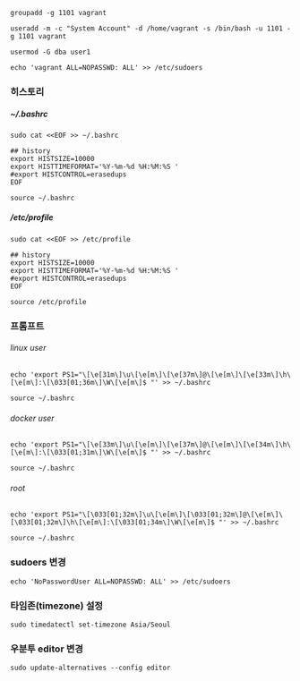 

```
groupadd -g 1101 vagrant
```
```
useradd -m -c "System Account" -d /home/vagrant -s /bin/bash -u 1101 -g 1101 vagrant
```

```
usermod -G dba user1
```

```
echo 'vagrant ALL=NOPASSWD: ALL' >> /etc/sudoers

```

### 히스토리
##### ~/.bashrc
```
sudo cat <<EOF >> ~/.bashrc

## history
export HISTSIZE=10000
export HISTTIMEFORMAT='%Y-%m-%d %H:%M:%S '
#export HISTCONTROL=erasedups
EOF
```
```
source ~/.bashrc
```
##### /etc/profile
```
sudo cat <<EOF >> /etc/profile

## history
export HISTSIZE=10000
export HISTTIMEFORMAT='%Y-%m-%d %H:%M:%S '
#export HISTCONTROL=erasedups
EOF
```
```
source /etc/profile
```
### 프롬프트
###### linux user 
```
echo 'export PS1="\[\e[31m\]\u\[\e[m\]\[\e[37m\]@\[\e[m\]\[\e[33m\]\h\[\e[m\]:\[\033[01;36m\]\W\[\e[m\]$ "' >> ~/.bashrc
```
```
source ~/.bashrc
```
###### docker user
```
echo 'export PS1="\[\e[33m\]\u\[\e[m\]\[\e[37m\]@\[\e[m\]\[\e[34m\]\h\[\e[m\]:\[\033[01;31m\]\W\[\e[m\]$ "' >> ~/.bashrc
```
```
source ~/.bashrc
```
###### root
```
echo 'export PS1="\[\033[01;32m\]\u\[\e[m\]\[\033[01;32m\]@\[\e[m\]\[\033[01;32m\]\h\[\e[m\]:\[\033[01;34m\]\W\[\e[m\]$ "' >> ~/.bashrc
```
```
source ~/.bashrc
```

### sudoers 변경
```
echo 'NoPasswordUser ALL=NOPASSWD: ALL' >> /etc/sudoers
```

### 타임존(timezone) 설정
```
sudo timedatectl set-timezone Asia/Seoul
```

### 우분투 editor 변경
```
sudo update-alternatives --config editor
```
